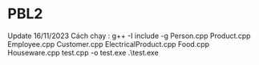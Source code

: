 ﻿# PBL2
Update 16/11/2023
Cách chạy : g++ -I include -g Person.cpp Product.cpp  Employee.cpp Customer.cpp ElectricalProduct.cpp Food.cpp Houseware.cpp test.cpp  -o test.exe
.\test.exe
